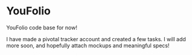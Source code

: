 YouFolio
========

YouFolio code base for now!

I have made a pivotal tracker account and created a few tasks. I will add more soon, and hopefully attach mockups and meaningful specs!